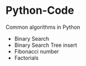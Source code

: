 # Python-Code
Common algorithms in Python
- Binary Search
- Binary Search Tree insert
- Fibonacci number
- Factorials